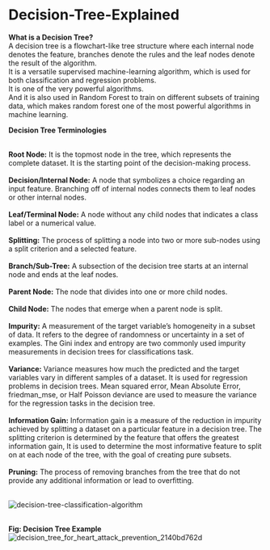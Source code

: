 # Decision-Tree-Explained

**What is a Decision Tree?<br>**
A decision tree is a flowchart-like tree structure where each internal node denotes the feature, branches denote the rules and the leaf nodes denote the result of the algorithm. <br>It is a versatile supervised machine-learning algorithm, which is used for both classification and regression problems.<br> It is one of the very powerful algorithms. <br>And it is also used in Random Forest to train on different subsets of training data, which makes random forest one of the most powerful algorithms in machine learning.<br>

**Decision Tree Terminologies**<br>
<br>

**Root Node:** It is the topmost node in the tree,  which represents the complete dataset. It is the starting point of the decision-making process.<br><br>
**Decision/Internal Node:** A node that symbolizes a choice regarding an input feature. Branching off of internal nodes connects them to leaf nodes or other internal nodes.<br><br>
**Leaf/Terminal Node:** A node without any child nodes that indicates a class label or a numerical value.<br><br>
**Splitting:** The process of splitting a node into two or more sub-nodes using a split criterion and a selected feature.<br><br>
**Branch/Sub-Tree:** A subsection of the decision tree starts at an internal node and ends at the leaf nodes.<br><br>
**Parent Node:** The node that divides into one or more child nodes.<br><br>
**Child Node:** The nodes that emerge when a parent node is split.<br><br>
**Impurity:** A measurement of the target variable’s homogeneity in a subset of data. It refers to the degree of randomness or uncertainty in a set of examples. The Gini index and entropy are two commonly used impurity measurements in decision trees for classifications task.<br><br>
**Variance:** Variance measures how much the predicted and the target variables vary in different samples of a dataset. It is used for regression problems in decision trees. Mean squared error, Mean Absolute Error, friedman_mse, or Half Poisson deviance are used to measure the variance for the regression tasks in the decision tree.<br><br>
**Information Gain:** Information gain is a measure of the reduction in impurity achieved by splitting a dataset on a particular feature in a decision tree. The splitting criterion is determined by the feature that offers the greatest information gain, It is used to determine the most informative feature to split on at each node of the tree, with the goal of creating pure subsets.<br><br>
**Pruning:** The process of removing branches from the tree that do not provide any additional information or lead to overfitting.<br><br>

![decision-tree-classification-algorithm](https://github.com/bensonjose/Decision-Tree-Explained/assets/90842204/0e9beddd-3f55-4d28-b6cc-b6d0b3d96bba)<br><br>


**Fig: Decision Tree Example**<br>
![decision_tree_for_heart_attack_prevention_2140bd762d](https://github.com/bensonjose/Decision-Tree-Explained/assets/90842204/77ef517f-d870-4d65-986e-71274f19f92b)
